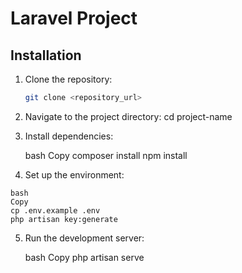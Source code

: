 # Laravel Project

## Installation

1. Clone the repository:
   ```bash
   git clone <repository_url>

2. Navigate to the project directory:
    cd project-name

3. Install dependencies:

    bash
    Copy
    composer install
    npm install   

4.    Set up the environment:

    bash
    Copy
    cp .env.example .env
    php artisan key:generate

5. Run the development server:

    bash
    Copy
    php artisan serve